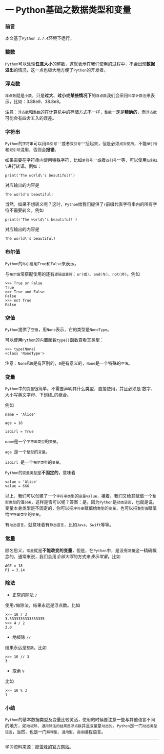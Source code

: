 # 一 Python基础之数据类型和变量

### 前言

本文基于`Python 3.7.4`环境下运行。

### 整数

`Python`可以处理**任意大小**的整数，这就表示在我们使用的过程中，不会出现**数据溢出**的情况，这一点也极大地方便了`Python`的开发者。

### 浮点数

`浮点数`就是`小数`，只是**过大**、**过小**或**某些情况下**的`浮点数`我们会采用`科学计数法`来表示，比如：3.88e9、38.8e8。

注意：`浮点数`和`整数`的在计算机中的存储方式不一样，`整数`一定是**精确的**，而`浮点数`可能会有四舍五入的误差。

### 字符串

`Python`的`字符串`可以用`单引号''`或者`双引号""`括起来，但是必须`成对使用`，不能`单引号`和`双引号`混用，否则会**报错**。

如果需要在字符串内使用特殊字符，比如`单引号''`或者`双引号""`等，可以使用`反斜杠\`进行转译。例如：

```
print('The world\'s beautiful!')
```

对应输出的内容是

```
The world's beautiful!
```

当然，如果不想转义呢？这时，`Python`给我们提供了`r`前缀代表字符串内的所有字符不需要转义。例如

```
print(r'The world\'s beautiful!')
```

对应输出的内容是

```
The world\'s beautiful!
```

### 布尔值

`Python`的`布尔值`用`True`和`False`来表示。

与`布尔值`常搭配使用的还有`逻辑运算符`：`or(或)`、`and(与)`、`not(非)`。例如

```
>>> True or False
True
>>> True and False
False
>>> not True
False
```

### 空值

`Python`提供了`空值`，用`None`表示，它的类型是`NoneType`。

可以使用`Python`的内置函数`type()`函数查看其类型：

```
>>> type(None)
<class 'NoneType'>
```

注意：`None`和`0`是有区别的，`0`是有意义的，`None`是一个特殊的`空值`。

### 变量

`Python`中的`变量`很简单，不需要声明其什么类型，直接使用，并且必须是`数字、大小写英文字母、下划线_的组合。

例如

```
name = 'Alice'

age = 18

isGirl = True
```

`name`是一个`字符串类型`的`变量`。

`age `是一个`整型`的`变量`。

`isGirl `是一个`布尔类型`的`变量`。

`Python`的`变量类型`是**不固定的**，意味着

```
value = 'Alice'
value = 666
```

以上，我们可以创建了一个`字符串类型`的`变量value`，接着，我们又给其赋值一个`整型类型`的值`666`，这样是否可以呢？答案：是。因为`Python`是`动态语言`，也就是说，变量本身类型是不固定的，你可以把`字符串`赋值给`整型`的`变量`，也可以把`整型值`赋值给`字符串类型`的`变量`。

有`动态语言`，就意味着有`静态语言`，比如`Java`、`Swift`等等。

### 常量

顾名思义，`常量`就是**不能改变的变量**，但是，在`Python`中，是没有`常量`这一精确概念的，通常来说，我们会用*全部大写*的方式来*表示常量*，比如

```
AGE = 18
PI = 3.14
```

### 除法

- 正常的除法 `/`

使用`/`做除法，结果永远是浮点数。比如

```
>>> 10 / 3
3.3333333333333335
>>> 4 / 2
2.0
```

- 地板除 `//`

结果永远是`整数`。比如

```
>>> 10 // 3
3
```

- 取余 `%`

比如

```
>>> 10 % 3
1
```

### 小结

`Python`的基本数据类型及变量比较灵活，使用的时候要注意一些与其他语言不同的地方，如`地板除`、`通用除法的结果是浮点数`并且`变量`是`动态的`。`Python`是一门`动态类型语言`，当然，也是一门`解释型`、`通用型`、`高级`编程语言。


***************

学习资料来源：[廖雪峰的官方网站](https://www.liaoxuefeng.com/wiki/1016959663602400/1017063826246112)。

















